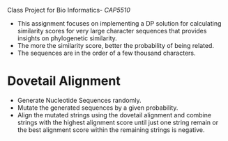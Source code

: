 Class Project for Bio Informatics- *CAP5510*

* This assignment focuses on implementing a DP solution for calculating similarity scores
  for very large character sequences that provides insights on phylogenetic similarity.
* The more the similarity score, better the probability of being related. 
* The sequences are in the order of a few thousand characters.

# Dovetail Alignment
* Generate Nucleotide Sequences randomly.
* Mutate the generated sequences by a given probability.
* Align the mutated strings using the dovetail alignment and combine strings
with the highest alignment score until just one string remain or the best alignment
score within the remaining strings is negative.
